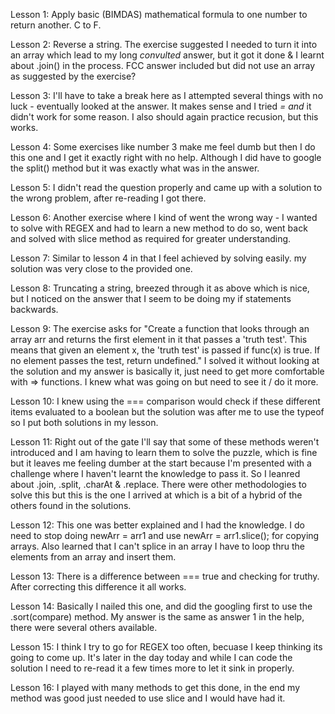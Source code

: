 Lesson 1: Apply basic (BIMDAS) mathematical formula to one number to return another. C to F.

Lesson 2: Reverse a string. The exercise suggested I needed to turn it into an array which lead to my long *convulted* answer, but it got it done & I learnt about .join() in the process. FCC answer included but did not use an array as suggested by the exercise?

Lesson 3: I'll have to take a break here as I attempted several things with no luck - eventually looked at the answer. It makes sense and I tried *= and* it didn't work for some reason. I also should again practice recusion, but this works.

Lesson 4: Some exercises like number 3 make me feel dumb but then I do this one and I get it exactly right with no help. Although I did have to google the split() method but it was exactly what was in the answer.

Lesson 5: I didn't read the question properly and came up with a solution to the wrong problem, after re-reading I got there.

Lesson 6: Another exercise where I kind of went the wrong way - I wanted to solve with REGEX and had to learn a new method to do so, went back and solved with slice method as required for greater understanding.

Lesson 7: Similar to lesson 4 in that I feel achieved by solving easily. my solution was very close to the provided one.

Lesson 8: Truncating a string, breezed through it as above which is nice, but I noticed on the answer that I seem to be doing my if statements backwards.

Lesson 9: The exercise asks for "Create a function that looks through an array arr and returns the first element in it that passes a 'truth test'. This means that given an element x, the 'truth test' is passed if func(x) is true. If no element passes the test, return undefined."
I solved it without looking at the solution and my answer is basically it, just need to get more comfortable with => functions. I knew what was going on but need to see it /  do it more.

Lesson 10: I knew using the === comparison would check if these different items evaluated to a boolean but the solution was after me to use the typeof so I put both solutions in my lesson.

Lesson 11: Right out of the gate I'll say that some of these methods weren't introduced and I am having to learn them to solve the puzzle, which is fine but it leaves me feeling dumber at the start because I'm presented with a challenge where I haven't learnt the knowledge to pass it.
So I leanred about .join, .split, .charAt & .replace.
There were other methodologies to solve this but this is the one I arrived at which is a bit of a hybrid of the others found in the solutions.

Lesson 12: This one was better explained and I had the knowledge. I do need to stop doing newArr = arr1 and use newArr = arr1.slice(); for copying arrays.
Also learned that I can't splice in an array I have to loop thru the elements from an array and insert them.

Lesson 13: There is a difference between === true and checking for truthy. After correcting this difference it all works.

Lesson 14: Basically I nailed this one, and did the googling first to use the .sort(compare) method. My answer is the same as answer 1 in the help, there were several others available.

Lesson 15: I think I try to go for REGEX too often, becuase I keep thinking its going to come up. It's later in the day today and while I can code the solution I need to re-read it a few times more to let it sink in properly.

Lesson 16: I played with many methods to get this done, in the end my method was good just needed to use slice and I would have had it.
